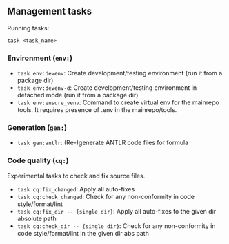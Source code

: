 ## Management tasks

Running tasks:
```
task <task_name>
```


### Environment (`env:`)

- `task env:devenv`:
  Create development/testing environment (run it from a package dir)
- `task env:devenv-d`:
  Create development/testing environment in detached mode (run it from a package dir)
- `task env:ensure_venv`: Command to create virtual env for the mainrepo tools. 
  It requires presence of .env in the mainrepo/tools.


### Generation (`gen:`)

- `task gen:antlr`:
  (Re-)generate ANTLR code files for formula


### Code quality (`cq:`)

Experimental tasks to check and fix source files. 
 
- `task cq:fix_changed`:
  Apply all auto-fixes
- `task cq:check_changed`:
  Check for any non-conformity in code style/format/lint
- `task cq:fix_dir -- {single dir}`:
  Apply all auto-fixes to the given dir absolute path
- `task cq:check_dir -- {single dir}`:
  Check for any non-conformity in code style/format/lint in the given dir abs path
